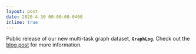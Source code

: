 ```yaml
---
layout: post
date: 2020-4-30 00:00:00-0400
inline: true
---
```


Public release of our new multi-task graph dataset, **`GraphLog`**. Check out the [blog post](https://www.cs.mcgill.ca/~ksinha4/about-graphlog/) for more information.